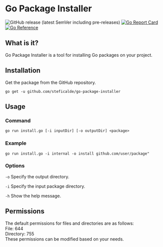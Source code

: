 # Go Package Installer

![GitHub release (latest SemVer including pre-releases)](https://img.shields.io/github/v/release/steficalde/go-package-installer?include_prereleases)
[![Go Report Card](https://goreportcard.com/badge/github.com/steficalde/go-package-installer)](https://goreportcard.com/report/github.com/steficalde/go-package-installer)
[![Go Reference](https://pkg.go.dev/badge/github.com/steficalde/go-package-installer.svg)](https://pkg.go.dev/github.com/steficalde/go-package-installer)


## What is it?
Go Package Installer is a tool for installing Go packages on your project.

## Installation
Get the package from the GitHub repository.
```
go get -u github.com/steficalde/go-package-installer
```

## Usage
### Command
```
go run install.go [-i inputDir] [-o outputDir] <package>
```

### Example
```
go run install.go -i internal -o install github.com/user/package"
```

### Options

`-o` Specify the output directory.  

`-i` Specify the input package directory. 

`-h` Show the help message.  


## Permissions
The default permissions for files and directories are as follows:  
File: 644  
Directory: 755  
These permissions can be modified based on your needs.
